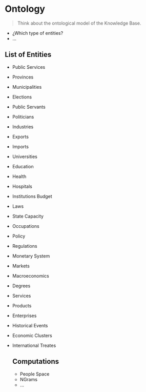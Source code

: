 # Ontology

> Think about the ontological model of the Knowledge Base.

-  ¿Which type of entities?
- ...

## List of Entities

- Public Services
- Provinces
- Municipalities
- Elections
- Public Servants
- Politicians
- Industries
- Exports
- Imports
- Universities
- Education
- Health
- Hospitals
- Institutions Budget
- Laws
- State Capacity
- Occupations
- Policy
- Regulations
- Monetary System
- Markets
- Macroeconomics
- Degrees
- Services
- Products
- Enterprises
- Historical Events
- Economic Clusters
- International Treates

  ## Computations
  
  - People Space
  - NGrams
  - ...
